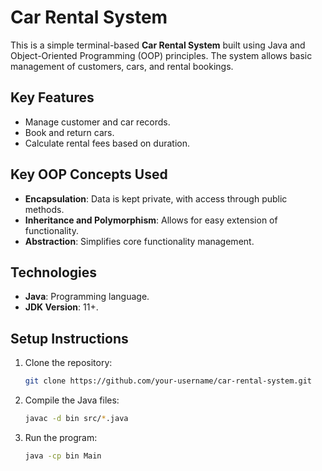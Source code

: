 
# Car Rental System

This is a simple terminal-based **Car Rental System** built using Java and Object-Oriented Programming (OOP) principles. The system allows basic management of customers, cars, and rental bookings.

## Key Features
- Manage customer and car records.
- Book and return cars.
- Calculate rental fees based on duration.

## Key OOP Concepts Used
- **Encapsulation**: Data is kept private, with access through public methods.
- **Inheritance and Polymorphism**: Allows for easy extension of functionality.
- **Abstraction**: Simplifies core functionality management.

## Technologies
- **Java**: Programming language.
- **JDK Version**: 11+.

## Setup Instructions
1. Clone the repository:
   ```bash
   git clone https://github.com/your-username/car-rental-system.git
   ```
2. Compile the Java files:
   ```bash
   javac -d bin src/*.java
   ```
3. Run the program:
   ```bash
   java -cp bin Main
   ```

